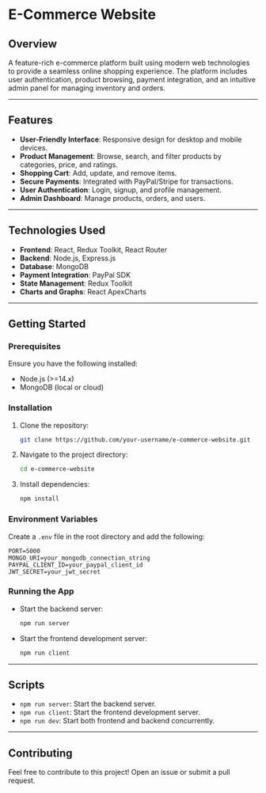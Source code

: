 # **E-Commerce Website**

## **Overview**
A feature-rich e-commerce platform built using modern web technologies to provide a seamless online shopping experience. The platform includes user authentication, product browsing, payment integration, and an intuitive admin panel for managing inventory and orders.

---

## **Features**
- **User-Friendly Interface**: Responsive design for desktop and mobile devices.
- **Product Management**: Browse, search, and filter products by categories, price, and ratings.
- **Shopping Cart**: Add, update, and remove items.
- **Secure Payments**: Integrated with PayPal/Stripe for transactions.
- **User Authentication**: Login, signup, and profile management.
- **Admin Dashboard**: Manage products, orders, and users.

---

## **Technologies Used**
- **Frontend**: React, Redux Toolkit, React Router
- **Backend**: Node.js, Express.js
- **Database**: MongoDB
- **Payment Integration**: PayPal SDK
- **State Management**: Redux Toolkit
- **Charts and Graphs**: React ApexCharts

---

## **Getting Started**

### **Prerequisites**
Ensure you have the following installed:
- Node.js (>=14.x)
- MongoDB (local or cloud)

### **Installation**
1. Clone the repository:
   ```bash
   git clone https://github.com/your-username/e-commerce-website.git
   ```
2. Navigate to the project directory:
   ```bash
   cd e-commerce-website
   ```
3. Install dependencies:
   ```bash
   npm install
   ```

### **Environment Variables**
Create a `.env` file in the root directory and add the following:
   ```
   PORT=5000
   MONGO_URI=your_mongodb_connection_string
   PAYPAL_CLIENT_ID=your_paypal_client_id
   JWT_SECRET=your_jwt_secret
   ```

### **Running the App**
- Start the backend server:
   ```bash
   npm run server
   ```
- Start the frontend development server:
   ```bash
   npm run client
   ```

---

## **Scripts**
- `npm run server`: Start the backend server.
- `npm run client`: Start the frontend development server.
- `npm run dev`: Start both frontend and backend concurrently.

---

## **Contributing**
Feel free to contribute to this project! Open an issue or submit a pull request.

